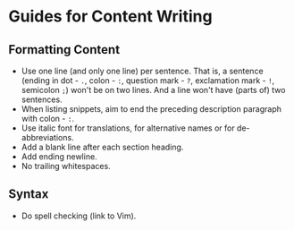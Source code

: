 # Guides for Content Writing

## Formatting Content

- Use one line (and only one line) per sentence.
  That is, a sentence (ending in dot - `.`, colon - `:`, question mark - `?`, exclamation mark - `!`, semicolon `;`) won't be on two lines.
  And a line won't have (parts of) two sentences.
- When listing snippets, aim to end the preceding description paragraph with colon - `:`.
- Use italic font for translations, for alternative names or for de-abbreviations.
- Add a blank line after each section heading.
- Add ending newline.
- No trailing whitespaces.

## Syntax

- Do spell checking (link to Vim).
